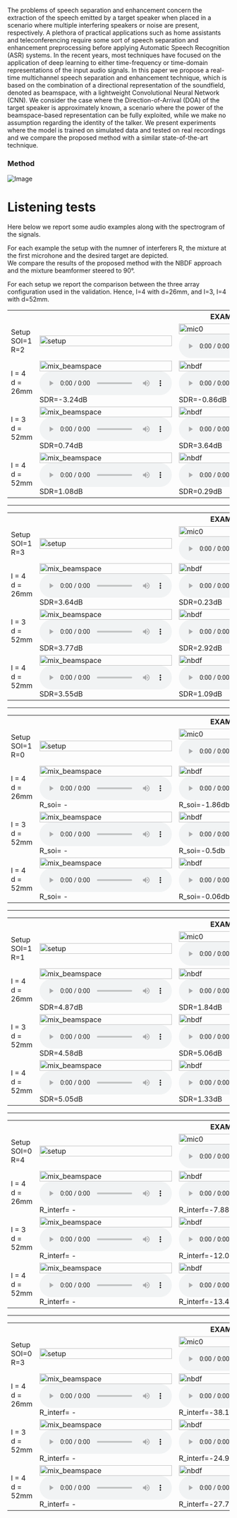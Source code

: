 The problems of speech separation and enhancement concern the extraction of the speech emitted by a target speaker when placed in a scenario where multiple interfering speakers or noise are present, respectively. A plethora of practical applications such as home assistants and teleconferencing require some sort of speech separation and enhancement preprocessing before applying Automatic Speech Recognition (ASR) systems. In the recent years, most techniques have focused on the application of deep learning to either time-frequency or time-domain representations of the input audio signals. In this paper we propose a real-time multichannel speech separation and enhancement technique, which is based on the combination of a directional representation of the soundfield, denoted as beamspace, with a lightweight Convolutional Neural Network (CNN). We consider the case where the Direction-of-Arrival (DOA) of the target speaker is approximately known, a scenario where the power of the beamspace-based representation can be fully exploited, while we make no assumption regarding the identity of the talker. We present experiments where the model is trained on simulated data and tested on real recordings and we compare the proposed method with a similar state-of-the-art technique.


### Method
![Image](figures/pipeline.png)

# Listening tests
Here below we report some audio examples along with the spectrogram of the signals. <br>

For each example the setup with the numner of interferers R, the mixture at the first microhone and the desired target are depicted. <br>
We compare the results of the proposed method with the NBDF approach and the mixture beamformer steered to 90°.

For each setup we report the comparison between the three array configuration used in the validation. Hence, I=4 with d=26mm,
and I=3, I=4 with d=52mm.

<!-- ***************************************** EXAMPLE 1 *************************************************** -->
<table style="width: 100%; table-layout: fixed; word-wrap: normal;">
  <!-- SETUP -->
  <tr> 
    <th colspan="4" style="text-align:center;">EXAMPLE 1</th>
  </tr>
  <tr>
    <td>
      Setup <br>
      SOI=1 <br>
      R=2
    </td>
    <td>
      <img src="examples/exs1/ds1/setup.png" title="setup" width="100%"/>
    </td>
    <td>
      <img src="examples/exs1/ds1/mixture_mic0.png" title="mic0" width="100%"/>
      <audio controls>
        <source src="examples/exs1/ds1/mixture_mic0.wav" type="audio/mpeg">
        Your browser does not support the audio element.
      </audio>
    </td>
    <td>
      <img src="examples/exs1/ds1/target_beamspace.png" title="target" width="100%"/>
      <audio controls>
        <source src="examples/exs1/ds1/target_beamspace.wav" type="audio/mpeg">
        Your browser does not support the audio element.
      </audio>
    </td>
  </tr>
  <!-- TITLE 
  <tr> 
    <td>
      Dataset
    </td>
    <td>
      Mixture Beamspace
    </td>
    <td>
      NBDF method
    </td>
    <td>
      Proposed method
    </td>
  </tr>
  -->
  <!-- DATASET 1 -->
  <tr> 
    <td>
      I = 4 <br>
      d = 26mm
    </td>
    <td>
      <img src="examples/exs1/ds1/mixture_beamspace.png" title="mix_beamspace" width="100%"/>
      <audio controls>
        <source src="examples/exs1/ds1/mixture_beamspace.wav" type="audio/mpeg">
        Your browser does not support the audio element.
      </audio>
      SDR=-3.24dB
    </td>
    <td>
      <img src="examples/exs1/ds1/nbdf.png" title="nbdf" width="100%"/>
      <audio controls>
        <source src="examples/exs1/ds1/nbdf.wav" type="audio/mpeg">
        Your browser does not support the audio element.
      </audio>
      SDR=-0.86dB
    </td>
    <td>
      <img src="examples/exs1/ds1/proposed.png" title="target" width="100%"/>
      <audio controls>
        <source src="examples/exs1/ds1/proposed.wav" type="audio/mpeg">
        Your browser does not support the audio element.
      </audio>
      SDR=-0.23dB
    </td>
  </tr>
  <!-- DATASET 2 -->
  <tr> 
    <td>
      I = 3 <br>
      d = 52mm
    </td>
    <td>
      <img src="examples/exs1/ds2/mixture_beamspace.png" title="mix_beamspace" width="100%"/>
      <audio controls>
        <source src="examples/exs1/ds2/mixture_beamspace.wav" type="audio/mpeg">
        Your browser does not support the audio element.
      </audio>
      SDR=0.74dB
    </td>
    <td>
      <img src="examples/exs1/ds2/nbdf.png" title="nbdf" width="100%"/>
      <audio controls>
        <source src="examples/exs1/ds2/nbdf.wav" type="audio/mpeg">
        Your browser does not support the audio element.
      </audio>
      SDR=3.64dB
    </td>
    <td>
      <img src="examples/exs1/ds2/proposed.png" title="target" width="100%"/>
      <audio controls>
        <source src="examples/exs1/ds2/proposed.wav" type="audio/mpeg">
        Your browser does not support the audio element.
      </audio>
      SDR=4.05dB
    </td>
  </tr>
  <!-- DATASET 3 -->
  <tr> 
    <td>
      I = 4 <br>
      d = 52mm
    </td>
    <td>
      <img src="examples/exs1/ds3/mixture_beamspace.png" title="mix_beamspace" width="100%"/>
      <audio controls>
        <source src="examples/exs1/ds3/mixture_beamspace.wav" type="audio/mpeg">
        Your browser does not support the audio element.
      </audio>
      SDR=1.08dB
    </td>
    <td>
      <img src="examples/exs1/ds3/nbdf.png" title="nbdf" width="100%"/>
      <audio controls>
        <source src="examples/exs1/ds3/nbdf.wav" type="audio/mpeg">
        Your browser does not support the audio element.
      </audio>
      SDR=0.29dB
    </td>
    <td>
      <img src="examples/exs1/ds3/proposed.png" title="target" width="100%"/>
      <audio controls>
        <source src="examples/exs1/ds3/proposed.wav" type="audio/mpeg">
        Your browser does not support the audio element.
      </audio>
      SDR=1.1dB
    </td>
  </tr>
</table>

<!-- ***************************************** EXAMPLE 2 *************************************************** -->
<hr />
<table style="width: 100%; table-layout: fixed; word-wrap: normal;">
  <!-- SETUP -->
  <tr> 
    <th colspan="4" style="text-align:center;">EXAMPLE 2</th>
  </tr>
  <tr>
    <td>
      Setup <br>
      SOI=1 <br>
      R=3
    </td>
    <td>
      <img src="examples/exs2/ds1/setup.png" title="setup" width="100%"/>
    </td>
    <td>
      <img src="examples/exs2/ds1/mixture_mic0.png" title="mic0" width="100%"/>
      <audio controls>
        <source src="examples/exs2/ds1/mixture_mic0.wav" type="audio/mpeg">
        Your browser does not support the audio element.
      </audio>
    </td>
    <td>
      <img src="examples/exs2/ds1/target_beamspace.png" title="target" width="100%"/>
      <audio controls>
        <source src="examples/exs2/ds1/target_beamspace.wav" type="audio/mpeg">
        Your browser does not support the audio element.
      </audio>
    </td>
  </tr>
  <!-- TITLE 
  <tr> 
    <td>
      Dataset
    </td>
    <td>
      Mixture Beamspace
    </td>
    <td>
      NBDF method
    </td>
    <td>
      Proposed method
    </td>
  </tr>
  -->
  <!-- DATASET 1 -->
  <tr> 
    <td>
      I = 4 <br>
      d = 26mm
    </td>
    <td>
      <img src="examples/exs2/ds1/mixture_beamspace.png" title="mix_beamspace" width="100%"/>
      <audio controls>
        <source src="examples/exs2/ds1/mixture_beamspace.wav" type="audio/mpeg">
        Your browser does not support the audio element.
      </audio>
      SDR=3.64dB
    </td>
    <td>
      <img src="examples/exs2/ds1/nbdf.png" title="nbdf" width="100%"/>
      <audio controls>
        <source src="examples/exs2/ds1/nbdf.wav" type="audio/mpeg">
        Your browser does not support the audio element.
      </audio>
      SDR=0.23dB
    </td>
    <td>
      <img src="examples/exs2/ds1/proposed.png" title="target" width="100%"/>
      <audio controls>
        <source src="examples/exs2/ds1/proposed.wav" type="audio/mpeg">
        Your browser does not support the audio element.
      </audio>
      SDR=4.51dB
    </td>
  </tr>
  <!-- DATASET 2 -->
  <tr> 
    <td>
      I = 3 <br>
      d = 52mm
    </td>
    <td>
      <img src="examples/exs2/ds2/mixture_beamspace.png" title="mix_beamspace" width="100%"/>
      <audio controls>
        <source src="examples/exs2/ds2/mixture_beamspace.wav" type="audio/mpeg">
        Your browser does not support the audio element.
      </audio>
      SDR=3.77dB
    </td>
    <td>
      <img src="examples/exs2/ds2/nbdf.png" title="nbdf" width="100%"/>
      <audio controls>
        <source src="examples/exs2/ds2/nbdf.wav" type="audio/mpeg">
        Your browser does not support the audio element.
      </audio>
      SDR=2.92dB
    </td>
    <td>
      <img src="examples/exs2/ds2/proposed.png" title="target" width="100%"/>
      <audio controls>
        <source src="examples/exs2/ds2/proposed.wav" type="audio/mpeg">
        Your browser does not support the audio element.
      </audio>
      SDR=8.08dB
    </td>
  </tr>
  <!-- DATASET 3 -->
  <tr> 
    <td>
      I = 4 <br>
      d = 52mm
    </td>
    <td>
      <img src="examples/exs2/ds3/mixture_beamspace.png" title="mix_beamspace" width="100%"/>
      <audio controls>
        <source src="examples/exs2/ds3/mixture_beamspace.wav" type="audio/mpeg">
        Your browser does not support the audio element.
      </audio>
      SDR=3.55dB
    </td>
    <td>
      <img src="examples/exs2/ds3/nbdf.png" title="nbdf" width="100%"/>
      <audio controls>
        <source src="examples/exs2/ds3/nbdf.wav" type="audio/mpeg">
        Your browser does not support the audio element.
      </audio>
      SDR=1.09dB
    </td>
    <td>
      <img src="examples/exs2/ds3/proposed.png" title="target" width="100%"/>
      <audio controls>
        <source src="examples/exs2/ds3/proposed.wav" type="audio/mpeg">
        Your browser does not support the audio element.
      </audio>
      SDR=4.42dB
    </td>
  </tr>
</table>

<!-- ***************************************** EXAMPLE 3 *************************************************** -->
<hr />
<table style="width: 100%; table-layout: fixed; word-wrap: normal;">
  <!-- SETUP -->
  <tr> 
    <th colspan="4" style="text-align:center;">EXAMPLE 3</th>
  </tr>
  <tr>
    <td>
      Setup <br>
      SOI=1 <br>
      R=0
    </td>
    <td>
      <img src="examples/exs3/ds1/setup.png" title="setup" width="100%"/>
    </td>
    <td>
      <img src="examples/exs3/ds1/mixture_mic0.png" title="mic0" width="100%"/>
      <audio controls>
        <source src="examples/exs3/ds1/mixture_mic0.wav" type="audio/mpeg">
        Your browser does not support the audio element.
      </audio>
    </td>
    <td>
      <img src="examples/exs3/ds1/target_beamspace.png" title="target" width="100%"/>
      <audio controls>
        <source src="examples/exs3/ds1/target_beamspace.wav" type="audio/mpeg">
        Your browser does not support the audio element.
      </audio>
    </td>
  </tr>
  <!-- TITLE 
  <tr> 
    <td>
      Dataset
    </td>
    <td>
      Mixture Beamspace
    </td>
    <td>
      NBDF method
    </td>
    <td>
      Proposed method
    </td>
  </tr>
  -->
  <!-- DATASET 1 -->
  <tr> 
    <td>
      I = 4 <br>
      d = 26mm
    </td>
    <td>
      <img src="examples/exs3/ds1/mixture_beamspace.png" title="mix_beamspace" width="100%"/>
      <audio controls>
        <source src="examples/exs3/ds1/mixture_beamspace.wav" type="audio/mpeg">
        Your browser does not support the audio element.
      </audio>
      R_soi= -
    </td>
    <td>
      <img src="examples/exs3/ds1/nbdf.png" title="nbdf" width="100%"/>
      <audio controls>
        <source src="examples/exs3/ds1/nbdf.wav" type="audio/mpeg">
        Your browser does not support the audio element.
      </audio>
      R_soi=-1.86db
    </td>
    <td>
      <img src="examples/exs3/ds1/proposed.png" title="target" width="100%"/>
      <audio controls>
        <source src="examples/exs3/ds1/proposed.wav" type="audio/mpeg">
        Your browser does not support the audio element.
      </audio>
      R_soi=-5.53db
    </td>
  </tr>
  <!-- DATASET 2 -->
  <tr> 
    <td>
      I = 3 <br>
      d = 52mm
    </td>
    <td>
      <img src="examples/exs3/ds2/mixture_beamspace.png" title="mix_beamspace" width="100%"/>
      <audio controls>
        <source src="examples/exs3/ds2/mixture_beamspace.wav" type="audio/mpeg">
        Your browser does not support the audio element.
      </audio>
      R_soi= -
    </td>
    <td>
      <img src="examples/exs3/ds2/nbdf.png" title="nbdf" width="100%"/>
      <audio controls>
        <source src="examples/exs3/ds2/nbdf.wav" type="audio/mpeg">
        Your browser does not support the audio element.
      </audio>
      R_soi=-0.5db
    </td>
    <td>
      <img src="examples/exs3/ds2/proposed.png" title="target" width="100%"/>
      <audio controls>
        <source src="examples/exs3/ds2/proposed.wav" type="audio/mpeg">
        Your browser does not support the audio element.
      </audio>
      R_soi=-2.48db
    </td>
  </tr>
  <!-- DATASET 3 -->
  <tr> 
    <td>
      I = 4 <br>
      d = 52mm
    </td>
    <td>
      <img src="examples/exs3/ds3/mixture_beamspace.png" title="mix_beamspace" width="100%"/>
      <audio controls>
        <source src="examples/exs3/ds3/mixture_beamspace.wav" type="audio/mpeg">
        Your browser does not support the audio element.
      </audio>
      R_soi= -
    </td>
    <td>
      <img src="examples/exs3/ds3/nbdf.png" title="nbdf" width="100%"/>
      <audio controls>
        <source src="examples/exs3/ds3/nbdf.wav" type="audio/mpeg">
        Your browser does not support the audio element.
      </audio>
      R_soi=-0.06db
    </td>
    <td>
      <img src="examples/exs3/ds3/proposed.png" title="target" width="100%"/>
      <audio controls>
        <source src="examples/exs3/ds3/proposed.wav" type="audio/mpeg">
        Your browser does not support the audio element.
      </audio>
      R_soi=-5.54db
    </td>
  </tr>
</table>

<!-- ***************************************** EXAMPLE 4 *************************************************** -->
<hr />
<table style="width: 100%; table-layout: fixed; word-wrap: normal;">
  <!-- SETUP -->
  <tr> 
    <th colspan="4" style="text-align:center;">EXAMPLE 4</th>
  </tr>
  <tr>
    <td>
      Setup <br>
      SOI=1 <br>
      R=1
    </td>
    <td>
      <img src="examples/exs4/ds1/setup.png" title="setup" width="100%"/>
    </td>
    <td>
      <img src="examples/exs4/ds1/mixture_mic0.png" title="mic0" width="100%"/>
      <audio controls>
        <source src="examples/exs4/ds1/mixture_mic0.wav" type="audio/mpeg">
        Your browser does not support the audio element.
      </audio>
    </td>
    <td>
      <img src="examples/exs4/ds1/target_beamspace.png" title="target" width="100%"/>
      <audio controls>
        <source src="examples/exs4/ds1/target_beamspace.wav" type="audio/mpeg">
        Your browser does not support the audio element.
      </audio>
    </td>
  </tr>
  <!-- TITLE 
  <tr> 
    <td>
      Dataset
    </td>
    <td>
      Mixture Beamspace
    </td>
    <td>
      NBDF method
    </td>
    <td>
      Proposed method
    </td>
  </tr>
  -->
  <!-- DATASET 1 -->
  <tr> 
    <td>
      I = 4 <br>
      d = 26mm
    </td>
    <td>
      <img src="examples/exs4/ds1/mixture_beamspace.png" title="mix_beamspace" width="100%"/>
      <audio controls>
        <source src="examples/exs4/ds1/mixture_beamspace.wav" type="audio/mpeg">
        Your browser does not support the audio element.
      </audio>
      SDR=4.87dB
    </td>
    <td>
      <img src="examples/exs4/ds1/nbdf.png" title="nbdf" width="100%"/>
      <audio controls>
        <source src="examples/exs4/ds1/nbdf.wav" type="audio/mpeg">
        Your browser does not support the audio element.
      </audio>
      SDR=1.84dB
    </td>
    <td>
      <img src="examples/exs4/ds1/proposed.png" title="target" width="100%"/>
      <audio controls>
        <source src="examples/exs4/ds1/proposed.wav" type="audio/mpeg">
        Your browser does not support the audio element.
      </audio>
      SDR=2.06dB
    </td>
  </tr>
  <!-- DATASET 2 -->
  <tr> 
    <td>
      I = 3 <br>
      d = 52mm
    </td>
    <td>
      <img src="examples/exs4/ds2/mixture_beamspace.png" title="mix_beamspace" width="100%"/>
      <audio controls>
        <source src="examples/exs4/ds2/mixture_beamspace.wav" type="audio/mpeg">
        Your browser does not support the audio element.
      </audio>
      SDR=4.58dB
    </td>
    <td>
      <img src="examples/exs4/ds2/nbdf.png" title="nbdf" width="100%"/>
      <audio controls>
        <source src="examples/exs4/ds2/nbdf.wav" type="audio/mpeg">
        Your browser does not support the audio element.
      </audio>
      SDR=5.06dB
    </td>
    <td>
      <img src="examples/exs4/ds2/proposed.png" title="target" width="100%"/>
      <audio controls>
        <source src="examples/exs4/ds2/proposed.wav" type="audio/mpeg">
        Your browser does not support the audio element.
      </audio>
      SDR=5.14dB
    </td>
  </tr>
  <!-- DATASET 3 -->
  <tr> 
    <td>
      I = 4 <br>
      d = 52mm
    </td>
    <td>
      <img src="examples/exs4/ds3/mixture_beamspace.png" title="mix_beamspace" width="100%"/>
      <audio controls>
        <source src="examples/exs4/ds3/mixture_beamspace.wav" type="audio/mpeg">
        Your browser does not support the audio element.
      </audio>
      SDR=5.05dB
    </td>
    <td>
      <img src="examples/exs4/ds3/nbdf.png" title="nbdf" width="100%"/>
      <audio controls>
        <source src="examples/exs4/ds3/nbdf.wav" type="audio/mpeg">
        Your browser does not support the audio element.
      </audio>
      SDR=1.33dB
    </td>
    <td>
      <img src="examples/exs4/ds3/proposed.png" title="target" width="100%"/>
      <audio controls>
        <source src="examples/exs4/ds3/proposed.wav" type="audio/mpeg">
        Your browser does not support the audio element.
      </audio>
      SDR=3.87dB
    </td>
  </tr>
</table>

<!-- ***************************************** EXAMPLE 5 *************************************************** -->
<hr />
<table style="width: 100%; table-layout: fixed; word-wrap: normal;">
  <!-- SETUP -->
  <tr> 
    <th colspan="4" style="text-align:center;">EXAMPLE 5</th>
  </tr>
  <tr>
    <td>
      Setup <br>
      SOI=0 <br>
      R=4
    </td>
    <td>
      <img src="examples/exs5/ds1/setup.png" title="setup" width="100%"/>
    </td>
    <td>
      <img src="examples/exs5/ds1/mixture_mic0.png" title="mic0" width="100%"/>
      <audio controls>
        <source src="examples/exs5/ds1/mixture_mic0.wav" type="audio/mpeg">
        Your browser does not support the audio element.
      </audio>
    </td>
    <td>
      <img src="examples/exs5/ds1/target_beamspace.png" title="target" width="100%"/>
      <audio controls>
        <source src="examples/exs5/ds1/target_beamspace.wav" type="audio/mpeg">
        Your browser does not support the audio element.
      </audio>
    </td>
  </tr>
  <!-- TITLE 
  <tr> 
    <td>
      Dataset
    </td>
    <td>
      Mixture Beamspace
    </td>
    <td>
      NBDF method
    </td>
    <td>
      Proposed method
    </td>
  </tr>
  -->
  <!-- DATASET 1 -->
  <tr> 
    <td>
      I = 4 <br>
      d = 26mm
    </td>
    <td>
      <img src="examples/exs5/ds1/mixture_beamspace.png" title="mix_beamspace" width="100%"/>
      <audio controls>
        <source src="examples/exs5/ds1/mixture_beamspace.wav" type="audio/mpeg">
        Your browser does not support the audio element.
      </audio>
      R_interf= - 
    </td>
    <td>
      <img src="examples/exs5/ds1/nbdf.png" title="nbdf" width="100%"/>
      <audio controls>
        <source src="examples/exs5/ds1/nbdf.wav" type="audio/mpeg">
        Your browser does not support the audio element.
      </audio>
      R_interf=-7.88dB
    </td>
    <td>
      <img src="examples/exs5/ds1/proposed.png" title="target" width="100%"/>
      <audio controls>
        <source src="examples/exs5/ds1/proposed.wav" type="audio/mpeg">
        Your browser does not support the audio element.
      </audio>
      R_interf=-13.98dB
    </td>
  </tr>
  <!-- DATASET 2 -->
  <tr> 
    <td>
      I = 3 <br>
      d = 52mm
    </td>
    <td>
      <img src="examples/exs5/ds2/mixture_beamspace.png" title="mix_beamspace" width="100%"/>
      <audio controls>
        <source src="examples/exs5/ds2/mixture_beamspace.wav" type="audio/mpeg">
        Your browser does not support the audio element.
      </audio>
      R_interf= -
    </td>
    <td>
      <img src="examples/exs5/ds2/nbdf.png" title="nbdf" width="100%"/>
      <audio controls>
        <source src="examples/exs5/ds2/nbdf.wav" type="audio/mpeg">
        Your browser does not support the audio element.
      </audio>
      R_interf=-12.04dB
    </td>
    <td>
      <img src="examples/exs5/ds2/proposed.png" title="target" width="100%"/>
      <audio controls>
        <source src="examples/exs5/ds2/proposed.wav" type="audio/mpeg">
        Your browser does not support the audio element.
      </audio>
      R_interf=-12.59dB
    </td>
  </tr>
  <!-- DATASET 3 -->
  <tr> 
    <td>
      I = 4 <br>
      d = 52mm
    </td>
    <td>
      <img src="examples/exs5/ds3/mixture_beamspace.png" title="mix_beamspace" width="100%"/>
      <audio controls>
        <source src="examples/exs5/ds3/mixture_beamspace.wav" type="audio/mpeg">
        Your browser does not support the audio element.
      </audio>
      R_interf= -
    </td>
    <td>
      <img src="examples/exs5/ds3/nbdf.png" title="nbdf" width="100%"/>
      <audio controls>
        <source src="examples/exs5/ds3/nbdf.wav" type="audio/mpeg">
        Your browser does not support the audio element.
      </audio>
      R_interf=-13.46dB
    </td>
    <td>
      <img src="examples/exs5/ds3/proposed.png" title="target" width="100%"/>
      <audio controls>
        <source src="examples/exs5/ds3/proposed.wav" type="audio/mpeg">
        Your browser does not support the audio element.
      </audio>
      R_interf=-13.68dB
    </td>
  </tr>
</table>

<!-- ***************************************** EXAMPLE 6 *************************************************** -->
<hr />
<table style="width: 100%; table-layout: fixed; word-wrap: normal;">
  <!-- SETUP -->
  <tr> 
    <th colspan="4" style="text-align:center;">EXAMPLE 6</th>
  </tr>
  <tr>
    <td>
      Setup <br>
      SOI=0 <br>
      R=3
    </td>
    <td>
      <img src="examples/exs6/ds1/setup.png" title="setup" width="100%"/>
    </td>
    <td>
      <img src="examples/exs6/ds1/mixture_mic0.png" title="mic0" width="100%"/>
      <audio controls>
        <source src="examples/exs6/ds1/mixture_mic0.wav" type="audio/mpeg">
        Your browser does not support the audio element.
      </audio>
    </td>
    <td>
      <img src="examples/exs6/ds1/target_beamspace.png" title="target" width="100%"/>
      <audio controls>
        <source src="examples/exs6/ds1/target_beamspace.wav" type="audio/mpeg">
        Your browser does not support the audio element.
      </audio>
    </td>
  </tr>
  <!-- TITLE 
  <tr> 
    <td>
      Dataset
    </td>
    <td>
      Mixture Beamspace
    </td>
    <td>
      NBDF method
    </td>
    <td>
      Proposed method
    </td>
  </tr>
  -->
  <!-- DATASET 1 -->
  <tr> 
    <td>
      I = 4 <br>
      d = 26mm
    </td>
    <td>
      <img src="examples/exs6/ds1/mixture_beamspace.png" title="mix_beamspace" width="100%"/>
      <audio controls>
        <source src="examples/exs6/ds1/mixture_beamspace.wav" type="audio/mpeg">
        Your browser does not support the audio element.
      </audio>
      R_interf= -
    </td>
    <td>
      <img src="examples/exs6/ds1/nbdf.png" title="nbdf" width="100%"/>
      <audio controls>
        <source src="examples/exs6/ds1/nbdf.wav" type="audio/mpeg">
        Your browser does not support the audio element.
      </audio>
      R_interf=-38.16dB
    </td>
    <td>
      <img src="examples/exs6/ds1/proposed.png" title="target" width="100%"/>
      <audio controls>
        <source src="examples/exs6/ds1/proposed.wav" type="audio/mpeg">
        Your browser does not support the audio element.
      </audio>
      R_interf=-43.03dB
    </td>
  </tr>
  <!-- DATASET 2 -->
  <tr> 
    <td>
      I = 3 <br>
      d = 52mm
    </td>
    <td>
      <img src="examples/exs6/ds2/mixture_beamspace.png" title="mix_beamspace" width="100%"/>
      <audio controls>
        <source src="examples/exs6/ds2/mixture_beamspace.wav" type="audio/mpeg">
        Your browser does not support the audio element.
      </audio>
      R_interf= -
    </td>
    <td>
      <img src="examples/exs6/ds2/nbdf.png" title="nbdf" width="100%"/>
      <audio controls>
        <source src="examples/exs6/ds2/nbdf.wav" type="audio/mpeg">
        Your browser does not support the audio element.
      </audio>
      R_interf=-24.94dB
    </td>
    <td>
      <img src="examples/exs6/ds2/proposed.png" title="target" width="100%"/>
      <audio controls>
        <source src="examples/exs6/ds2/proposed.wav" type="audio/mpeg">
        Your browser does not support the audio element.
      </audio>
      R_interf=-17.58dB
    </td>
  </tr>
  <!-- DATASET 3 -->
  <tr> 
    <td>
      I = 4 <br>
      d = 52mm
    </td>
    <td>
      <img src="examples/exs6/ds3/mixture_beamspace.png" title="mix_beamspace" width="100%"/>
      <audio controls>
        <source src="examples/exs6/ds3/mixture_beamspace.wav" type="audio/mpeg">
        Your browser does not support the audio element.
      </audio>
      R_interf= - 
    </td>
    <td>
      <img src="examples/exs6/ds3/nbdf.png" title="nbdf" width="100%"/>
      <audio controls>
        <source src="examples/exs6/ds3/nbdf.wav" type="audio/mpeg">
        Your browser does not support the audio element.
      </audio>
      R_interf=-27.78dB
    </td>
    <td>
      <img src="examples/exs6/ds3/proposed.png" title="target" width="100%"/>
      <audio controls>
        <source src="examples/exs6/ds3/proposed.wav" type="audio/mpeg">
        Your browser does not support the audio element.
      </audio>
      R_interf=-22.11dB
    </td>
  </tr>
</table>

